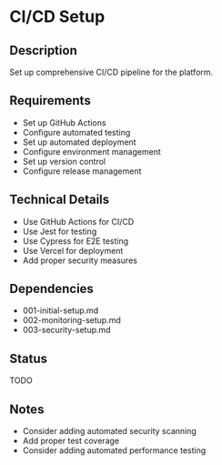 # CI/CD Setup

## Description
Set up comprehensive CI/CD pipeline for the platform.

## Requirements
- Set up GitHub Actions
- Configure automated testing
- Set up automated deployment
- Configure environment management
- Set up version control
- Configure release management

## Technical Details
- Use GitHub Actions for CI/CD
- Use Jest for testing
- Use Cypress for E2E testing
- Use Vercel for deployment
- Add proper security measures

## Dependencies
- 001-initial-setup.md
- 002-monitoring-setup.md
- 003-security-setup.md

## Status
TODO

## Notes
- Consider adding automated security scanning
- Add proper test coverage
- Consider adding automated performance testing 